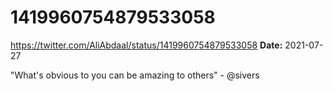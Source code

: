 # 1419960754879533058
https://twitter.com/AliAbdaal/status/1419960754879533058
**Date:** 2021-07-27

"What's obvious to you can be amazing to others" - @sivers
